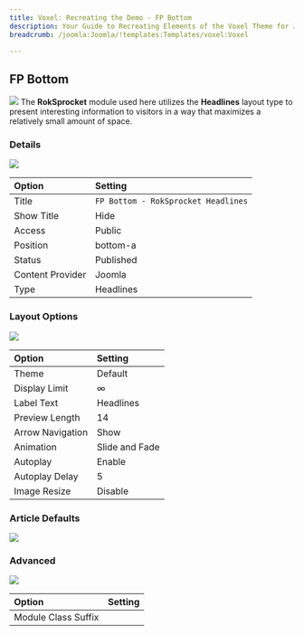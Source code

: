 ```yaml
---
title: Voxel: Recreating the Demo - FP Bottom
description: Your Guide to Recreating Elements of the Voxel Theme for Joomla
breadcrumb: /joomla:Joomla/!templates:Templates/voxel:Voxel

---
```


FP Bottom
----
![][demo]
The **RokSprocket** module used here utilizes the **Headlines** layout type to present interesting information to visitors in a way that maximizes a relatively small amount of space.

### Details
![][demo2]

| Option           | Setting                                |  
| :--------------- | :------------------------------------- |  
| Title            | `FP Bottom - RokSprocket Headlines`    |  
| Show Title       | Hide                                   |  
| Access           | Public                                 |  
| Position         | bottom-a                               |  
| Status           | Published                              |  
| Content Provider | Joomla                                 |  
| Type             | Headlines                              |  

### Layout Options
![][demo3]

| Option           | Setting        |  
| :--------------- | :------------- |  
| Theme            | Default        |  
| Display Limit    | ∞              |  
| Label Text       | Headlines      |  
| Preview Length   | 14             |  
| Arrow Navigation | Show           |  
| Animation        | Slide and Fade |  
| Autoplay         | Enable         |  
| Autoplay Delay   | 5              |  
| Image Resize     | Disable        |  

### Article Defaults
![][demo4]

### Advanced
![][demo5]

| Option              | Setting |  
| :------------------ | :------ |  
| Module Class Suffix |         |  

[demo]: assets/demo_10.jpeg
[demo2]: assets/bottom_1.jpeg
[demo3]: assets/bottom_2.jpeg
[demo4]: assets/bottom_3.jpeg
[demo5]: assets/bottom_4.jpeg